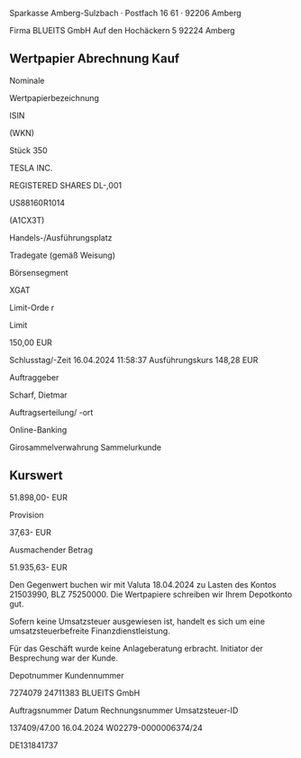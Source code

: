 <!-- image -->

Sparkasse Amberg-Sulzbach · Postfach 16 61 · 92206 Amberg

Firma BLUEITS GmbH Auf den Hochäckern 5 92224 Amberg

## Wertpapier Abrechnung Kauf

Nominale

Wertpapierbezeichnung

ISIN

(WKN)

Stück 350

TESLA INC.

REGISTERED SHARES DL-,001

US88160R1014

(A1CX3T)

Handels-/Ausführungsplatz

Tradegate (gemäß Weisung)

Börsensegment

XGAT

Limit-Orde r

Limit

150,00 EUR

Schlusstag/-Zeit 16.04.2024 11:58:37 Ausführungskurs 148,28 EUR

Auftraggeber

Scharf, Dietmar

Auftragserteilung/ -ort

Online-Banking

Girosammelverwahrung Sammelurkunde

## Kurswert

51.898,00- EUR

Provision

37,63- EUR

Ausmachender Betrag

51.935,63- EUR

Den Gegenwert buchen wir mit Valuta  18.04.2024 zu Lasten des Kontos  21503990, BLZ  75250000. Die Wertpapiere schreiben wir Ihrem Depotkonto gut.

Sofern keine Umsatzsteuer ausgewiesen ist, handelt es sich um eine umsatzsteuerbefreite Finanzdienstleistung.

Für das Geschäft wurde keine Anlageberatung erbracht. Initiator der Besprechung war der Kunde.

Depotnummer Kundennummer

7274079 24711383 BLUEITS GmbH

Auftragsnummer Datum Rechnungsnummer Umsatzsteuer-ID

137409/47.00 16.04.2024 W02279-0000006374/24

DE131841737